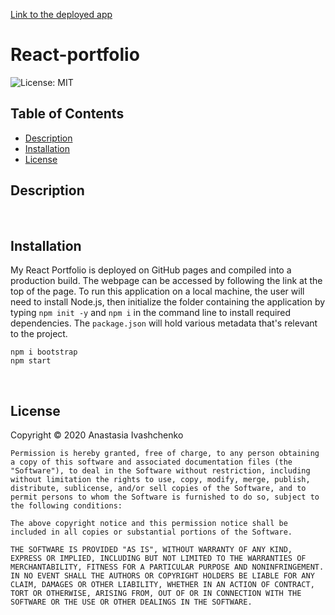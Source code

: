 [Link to the deployed app](https://anaiva27.github.io/React-portfolio/)

# React-portfolio

![License: MIT](https://img.shields.io/badge/License-MIT-yellow.svg)

## Table of Contents

- [Description](#Description)
- [Installation](#Installation)
- [License](#License)

## Description


<br>

## Installation

My React Portfolio is deployed on GitHub pages and compiled into a production build. The webpage can be accessed by following the link at the top of the page.
To run this application on a local machine, the user will need to install Node.js, then initialize the folder containing the application by typing `npm init -y` and `npm i` in the command line to install required dependencies. The `package.json` will hold various metadata that's relevant to the project.

```
npm i bootstrap
npm start
```

<br>


## License

Copyright © 2020 Anastasia Ivashchenko

    Permission is hereby granted, free of charge, to any person obtaining a copy of this software and associated documentation files (the "Software"), to deal in the Software without restriction, including without limitation the rights to use, copy, modify, merge, publish, distribute, sublicense, and/or sell copies of the Software, and to permit persons to whom the Software is furnished to do so, subject to the following conditions:

    The above copyright notice and this permission notice shall be included in all copies or substantial portions of the Software.

    THE SOFTWARE IS PROVIDED "AS IS", WITHOUT WARRANTY OF ANY KIND, EXPRESS OR IMPLIED, INCLUDING BUT NOT LIMITED TO THE WARRANTIES OF MERCHANTABILITY, FITNESS FOR A PARTICULAR PURPOSE AND NONINFRINGEMENT. IN NO EVENT SHALL THE AUTHORS OR COPYRIGHT HOLDERS BE LIABLE FOR ANY CLAIM, DAMAGES OR OTHER LIABILITY, WHETHER IN AN ACTION OF CONTRACT, TORT OR OTHERWISE, ARISING FROM, OUT OF OR IN CONNECTION WITH THE SOFTWARE OR THE USE OR OTHER DEALINGS IN THE SOFTWARE.
